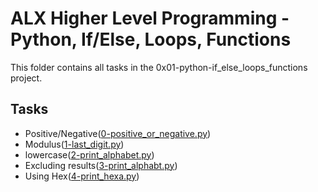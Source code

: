 # ALX Higher Level Programming - Python, If/Else, Loops, Functions

This folder contains all tasks in the 0x01-python-if_else_loops_functions project.

## Tasks

- Positive/Negative([0-positive_or_negative.py](./0-positive_or_negative.py))
- Modulus([1-last_digit.py](./1-last_digit.py))
- lowercase([2-print_alphabet.py](./2-print_alphabet.py))
- Excluding results([3-print_alphabt.py](./3-print_alphabt.py))
- Using Hex([4-print_hexa.py](./4-print_hexa.py))
